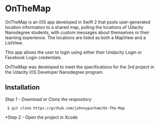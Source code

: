 # OnTheMap

OnTheMap is an iOS app developed in Swift 2 that posts user-generated location information to a shared map, pulling the locations of Udacity Nanodegree students, with custom messages about themselves or their learning experience.  The locations are listed as both a MapView and a ListView.

This app allows the user to login using either their Undacity Login or Facebook Login credentials.

OnTheMap was developed to meet the specifications for the 3rd project in the Udacity iOS Developer Nanodegree program.

## Installation

*Step 1 - Download or Clone the respository*

` $ git clone https://github.com/johnnyparham/On-The-Map`

*Step 2 - Open the project in Xcode
